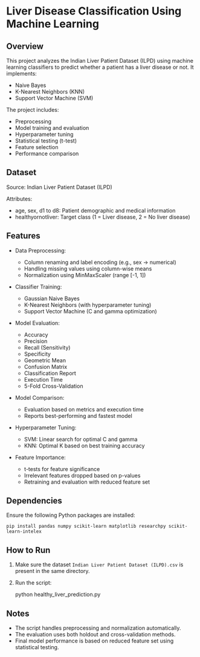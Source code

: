 Liver Disease Classification Using Machine Learning
===================================================

Overview
--------
This project analyzes the Indian Liver Patient Dataset (ILPD) using machine learning classifiers to predict whether a patient has a liver disease or not. It implements:
- Naive Bayes
- K-Nearest Neighbors (KNN)
- Support Vector Machine (SVM)

The project includes:
- Preprocessing
- Model training and evaluation
- Hyperparameter tuning
- Statistical testing (t-test)
- Feature selection
- Performance comparison

Dataset
-------
Source: Indian Liver Patient Dataset (ILPD)

Attributes:
- age, sex, d1 to d8: Patient demographic and medical information
- healthyornotliver: Target class (1 = Liver disease, 2 = No liver disease)

Features
--------
- Data Preprocessing:
  - Column renaming and label encoding (e.g., sex → numerical)
  - Handling missing values using column-wise means
  - Normalization using MinMaxScaler (range [-1, 1])

- Classifier Training:
  - Gaussian Naive Bayes
  - K-Nearest Neighbors (with hyperparameter tuning)
  - Support Vector Machine (C and gamma optimization)

- Model Evaluation:
  - Accuracy
  - Precision
  - Recall (Sensitivity)
  - Specificity
  - Geometric Mean
  - Confusion Matrix
  - Classification Report
  - Execution Time
  - 5-Fold Cross-Validation

- Model Comparison:
  - Evaluation based on metrics and execution time
  - Reports best-performing and fastest model

- Hyperparameter Tuning:
  - SVM: Linear search for optimal C and gamma
  - KNN: Optimal K based on best training accuracy

- Feature Importance:
  - t-tests for feature significance
  - Irrelevant features dropped based on p-values
  - Retraining and evaluation with reduced feature set

Dependencies
------------
Ensure the following Python packages are installed:

    pip install pandas numpy scikit-learn matplotlib researchpy scikit-learn-intelex

How to Run
----------
1. Make sure the dataset `Indian Liver Patient Dataset (ILPD).csv` is present in the same directory.
2. Run the script:

    python healthy_liver_prediction.py


Notes
-----
- The script handles preprocessing and normalization automatically.
- The evaluation uses both holdout and cross-validation methods.
- Final model performance is based on reduced feature set using statistical testing.

